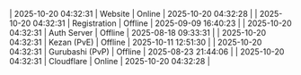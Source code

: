 | 2025-10-20 04:32:31 | Website | Online | 2025-10-20 04:32:28 |
| 2025-10-20 04:32:31 | Registration | Offline | 2025-09-09 16:40:23 |
| 2025-10-20 04:32:31 | Auth Server | Offline | 2025-08-18 09:33:31 |
| 2025-10-20 04:32:31 | Kezan (PvE) | Offline | 2025-10-11 12:51:30 |
| 2025-10-20 04:32:31 | Gurubashi (PvP) | Offline | 2025-08-23 21:44:06 |
| 2025-10-20 04:32:31 | Cloudflare | Online | 2025-10-20 04:32:28 |
